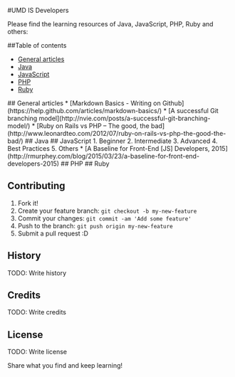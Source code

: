 #UMD IS Developers

Please find the learning resources of Java, JavaScript, PHP, Ruby and others:

##Table of contents

* [General articles](#generalArticles)
* [Java](#java)
* [JavaScript](#javaScript)
* [PHP](#php)
* [Ruby](#ruby)

<a name="generalArticles"/>
## General articles
* [Markdown Basics - Writing on Github](https://help.github.com/articles/markdown-basics/)
* [A successful Git branching model](http://nvie.com/posts/a-successful-git-branching-model/)
* [Ruby on Rails vs PHP – The good, the bad](http://www.leonardteo.com/2012/07/ruby-on-rails-vs-php-the-good-the-bad/)

<a name="java"/>
## Java

<a name="javaScript"/>
## JavaScript
1. Beginner
2. Intermediate
3. Advanced
4. Best Practices
5. Others
 * [A Baseline for Front-End [JS] Developers, 2015](http://rmurphey.com/blog/2015/03/23/a-baseline-for-front-end-developers-2015)

<a name="php"/>
## PHP

<a name="ruby"/>
## Ruby

## Contributing

1. Fork it!
2. Create your feature branch: `git checkout -b my-new-feature`
3. Commit your changes: `git commit -am 'Add some feature'`
4. Push to the branch: `git push origin my-new-feature`
5. Submit a pull request :D

## History

TODO: Write history

## Credits

TODO: Write credits

## License

TODO: Write license

Share what you find and keep learning!